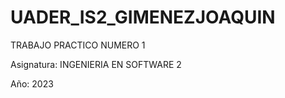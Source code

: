 # UADER_IS2_GIMENEZJOAQUIN

TRABAJO PRACTICO NUMERO 1 

Asignatura: INGENIERIA EN SOFTWARE 2

Año: 2023
